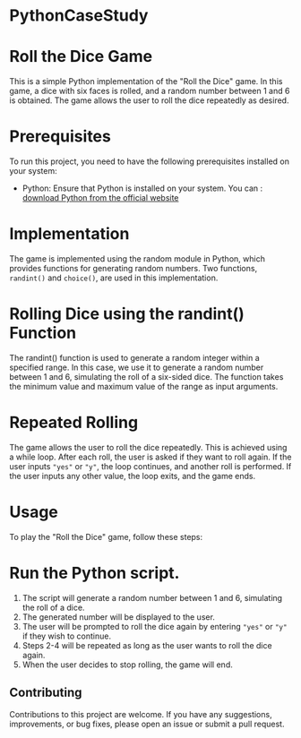 # PythonCaseStudy


# Roll the Dice Game
This is a simple Python implementation of the "Roll the Dice" game. In this game, a dice with six faces is rolled, and a random number between 1 and 6 is obtained. The game allows the user to roll the dice repeatedly as desired.

# Prerequisites

To run this project, you need to have the following prerequisites installed on your system:

- Python: Ensure that Python is installed on your system. You can : <a href="https://www.python.org/downloads/">download Python from the official website</a>


# Implementation
The game is implemented using the random module in Python, which provides functions for generating random numbers. Two functions, `randint()` and `choice()`, are used in this implementation.

# Rolling Dice using the randint() Function
The randint() function is used to generate a random integer within a specified range. In this case, we use it to generate a random number between 1 and 6, simulating the roll of a six-sided dice. The function takes the minimum value and maximum value of the range as input arguments.

# Repeated Rolling
The game allows the user to roll the dice repeatedly. This is achieved using a while loop. After each roll, the user is asked if they want to roll again. If the user inputs `"yes"` or `"y"`, the loop continues, and another roll is performed. If the user inputs any other value, the loop exits, and the game ends.

# Usage
To play the "Roll the Dice" game, follow these steps:

# Run the Python script.
1. The script will generate a random number between 1 and 6, simulating the roll of a dice.
2. The generated number will be displayed to the user.
3. The user will be prompted to roll the dice again by entering `"yes"` or `"y"` if they wish to continue.
4. Steps 2-4 will be repeated as long as the user wants to roll the dice again.
5. When the user decides to stop rolling, the game will end.


## Contributing

Contributions to this project are welcome. If you have any suggestions, improvements, or bug fixes, please open an issue or submit a pull request.

